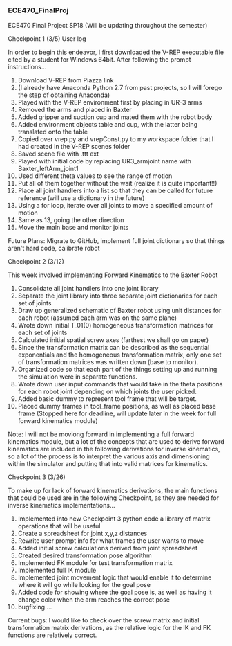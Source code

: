 ### ECE470_FinalProj
ECE470 Final Project SP18 (Will be updating throughout the semester)

Checkpoint 1 (3/5)
User log

In order to begin this endeavor, I first downloaded the V-REP executable file cited by a student for Windows 64bit. After following the prompt instructions...

1. Download V-REP from Piazza link
2. (I already have Anaconda Python 2.7 from past projects, so I will forego the step of obtaining Anaconda)
3. Played with the V-REP environment first by placing in UR-3 arms
4. Removed the arms and placed in Baxter
5. Added gripper and suction cup and mated them with the robot body
6. Added environment objects table and cup, with the latter being translated onto the table
7. Copied over vrep.py and vrepConst.py to my workspace folder that I had created in the V-REP scenes folder
8. Saved scene file with .ttt ext
9. Played with initial code by replacing UR3_armjoint name with Baxter_leftArm_joint1
10. Used different theta values to see the range of motion
11. Put all of them together without the wait (realize it is quite important!!)
12. Place all joint handlers into a list so that they can be called for future reference (will use a dictionary in the future)
13. Using a for loop, iterate over all joints to move a specified amount of motion
14. Same as 13, going the other direction
15. Move the main base and monitor joints

Future Plans: Migrate to GitHub, implement full joint dictionary so that things aren't hard code, calibrate robot

Checkpoint 2 (3/12)

This week involved implementing Forward Kinematics to the Baxter Robot

1. Consolidate all joint handlers into one joint library
2. Separate the joint library into three separate joint dictionaries for each set of joints
3. Draw up generalized schematic of Baxter robot using unit distances for each robot (assumed each arm was on the same plane)
4. Wrote down initial T_01(0) homogeneous transformation matrices for each set of joints
5. Calculated initial spatial screw axes (farthest we shall go on paper)
6. Since the transformation matrix can be described as the sequential exponentials and the homogeneous transformation matrix, only one set of transformation matrices was written down (base to monitor).
7. Organized code so that each part of the things setting up and running the simulation were in separate functions.
8. Wrote down user input commands that would take in the theta positions for each robot joint depending on which joints the user picked.
9. Added basic dummy to represent tool frame that will be target.
10. Placed dummy frames in tool_frame positions, as well as placed base frame
(Stopped here for deadline, will update later in the week for full forward kinematics module)

Note: I will not be moviong forward in implementing a full forward kinematics module, but a lot of the concepts that are used to derive forward kinematics are included in the following derivations for inverse kinematics, so a lot of the process is to interpret the various axis and dimensioning within the simulator and putting that into valid matrices for kinematics.

Checkpoint 3 (3/26)

To make up for lack of forward kinematics derivations, the main functions that could be used are in the following Checkpoint, as they are needed for inverse kinematics implementations...
1. Implemented into new Checkpoint 3 python code a library of matrix operations that will be useful 
2. Create a spreadsheet for joint x,y,z distances
3. Rewrite user prompt info for what frames the user wants to move
4. Added initial screw calculations derived from joint spreadsheet
5. Created desired transformation pose algorithm
6. Implemented FK module for test transformation matrix
7. Implemented full IK module
8. Implemented joint movement logic that would enable it to determine where it will go while looking for the goal pose
9. Added code for showing where the goal pose is, as well as having it change color when the arm reaches the correct pose
10. bugfixing....

Current bugs:
I would like to check over the screw matrix and initial transformation matrix derivations, as the relative logic for the IK and FK functions are relatively correct.
